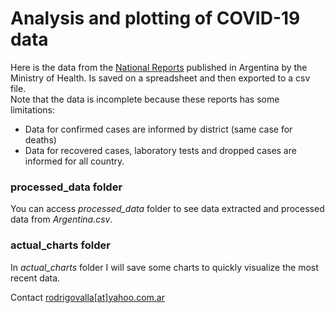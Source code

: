# Analysis and plotting of COVID-19 data

Here is the data from the [National Reports](https://www.argentina.gob.ar/coronavirus/informe-diario) published
in Argentina by the Ministry of Health. Is saved on a spreadsheet and then exported to a csv file.  
Note that the data is incomplete because these reports has some limitations:
- Data for confirmed cases are informed by district (same case for deaths)
- Data for recovered cases, laboratory tests and dropped cases are informed for all country.


### processed_data folder

You can access *processed_data* folder to see data extracted and processed data from *Argentina.csv*.

### actual_charts folder

In *actual_charts* folder I will save some charts to quickly visualize the most recent data.

Contact [rodrigovalla[at]yahoo.com.ar](mailto:rodrigovalla@yahoo.com.ar)